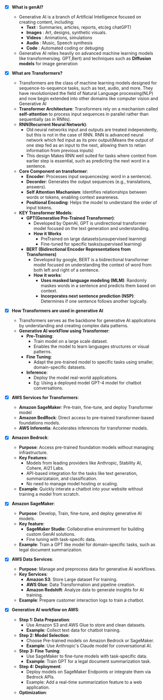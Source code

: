 - [x] **What is genAI?**
    *   Generative AI is a branch of Artificial Intelligence focused on creating content, including:
        *   **Text** : Summaries, articles, reports, etc(eg chatGPT)
        *   **Images** : Art, designs, synthetic visuals.
        *   **Videos** : Animations, simulations
        *   **Audio** : Music, Speech synthesis
        *   **Code** : Automated coding or debuging
    *   Generative AI relies heavily on advanced machine learning models like transformers(eg. GPT,Bert)
    and techniques such as **Diffusion models** for image generation

- [x] **What are Transformers?**
    *   Transformers are the class of machine learning models designed for sequence-to-sequence tasks, such as text, audio, and more. They have revolutionized the field of Natural Language processing(NLP) and now begin extended into other domains like computer vision and Generative AI
    *   **Transformer Architecture**: Transformers rely on a mechanism called **self-attention** to process input sequences in parallel
    rather than sequentially (as in RNNs).
    *   **RNN(Recurrent Neural Network)**: 
        *   Old neural networks input and outputs are treated independently, but this is not in the case of RNN.
        RNN is advanced neural network which fed input as its prev output(Means the output of one step fed as an input to the next, allowing them to retian information from previous inputs)
        *   This design Makes RNN well suited for tasks where context from earlier step is essential, such as predicting the next word in a sentence.   
    *   **Core Component on transformer**:
        *   **Encoder**: Processes input sequences(eg: word in a sentence).
        *   **Decorder**: Generates the output sequences (e.g., translations, answers).
        *   **Self Attention Machanism**: Identifies relationships between words or tokens, enabling context awareness.
        *   **Positional Encoding**: Helps the model to understand the order of input tokens.
    *   **KEY Transformer Models**: 
        *   **GPT(Generative Pre-Trained Transformer)**:
            *   Developed by OpenAI, GPT is unidirectional transformer model focused on the text generation and understanding.
            * **How it Works**
                *   PreTrained on large datasets(unsupervised learning)
                *   Fine-tuned for specific tasks(supervised learning)
        *   **BERT (Bidirectional Encoder Representations from Transformers)**
            *   Developed by google, BERT is a bidirectional transformer model focused on understanding the context of word from both left and right of a sentence.
            * **How it works**:
                *   **Uses masked language modeling (MLM)**: Randomly maskes words in a sentence and predicts them based on context.
                *   **Incorporates next sentence prediction (NSP)**: Determines if one sentence follows another logically.

- [x] **How Transformers are used in generative AI**
    *   Transformers serves as the backbone for generative AI applications by understanding and creating complex data patterns.
    *   **Generative AI workFlow using Transformer**:
        *   **Pre-Training**:
            *   Train model on a large scale dataset.
            *   Enables the model to learn languages structures or visual patterns.
        *   **Fine Tuning**:
            *   Adapt the pre-trained model to specific tasks using smaller, domain-specific datasets.
        *   **Inference**:
            *   Deploy the model real-world applications.
            *   Eg: Using a deployed model GPT-4 model for chatbot conversations.

- [x] **AWS Services for Transformers**:
    *   **Amazon SageMaker**:  Pre-train, fine-tune, and deploy Transformer model
    *   **Amazon BedRock**: Direct access to pre-trained transformer-based foundations models.
    *   **AWS Inferentia**: Accelerates inferences for transformer models.
        
- [x] **Amazon Bedrock**:
    *   **Purpose**: Access pre-trained foundation models without managing infrastructure.
    *   **Key Features**:
        *   Models from leading providers like Anthropic, Stability AI, Cohere, AI21 Labs.
        *   API-based integration for the tasks like text generation, summarizataion, and classification.
        *   No need to manage model hosting or scaling.
    *   **Example**: Quickly interate a chatbot into your website without training a model from scratch.

- [x] **Amazon SageMaker**:
    *   **Purpose**: Develop, Train, fine-tune, and deploy generative AI models.
    *   **Key feature**:
        *   **SageMaker Studio**:   Collaborative environment for building custom GenAI solutions.
        *   Fine tuning with task-specifc data.
    *   **Example**:    Train a GPT like model for domain-specific tasks, such as legal document summarization.

- [x] **AWS Data Services**:
    *   **Purpose**: Manage and preprocess data for generative AI workflows.
    *   **Key Services**: 
        *   **Amazon S3**:  Store Large dataset For training.
        *   **AWS Glue**:   Data Transformation and pipeline creation.
        *   **Amazon Redshift**:    Analyze data to generate insights for AI training.
    *   **Example**: Prepare customer interaction logs to train a chatbot.


- [x] **Generative AI workflow on AWS**:
    *   **Step 1: Data Preparation**:
        *   Use Amazon S3 and AWS Glue to store and clean datasets.
        *   **Example**: Collect text data for chatbot training.
    *   **Step 2: Model Selection**:
        *   Choose Pre-trained models on Amazon Bedrock or SageMaker.
        *   **Example**: Use Anthropic's Claude model for conversational AI.
    *   **Step 3: Fine Tuning**:
        *   Use SageMaker to fine-tune models with task-specific data.
        *   **Example**: Train GPT for a legal document summarization task.
    *   **Step 4: Deployment**:
        *   Deploy models on SageMaker Endpoints or integrate them via Bedrock APIs.
        *   Example: Add a real-time summarization feature to a web application.
    *   **Optimization**:
        






